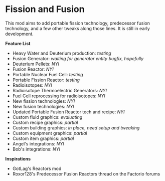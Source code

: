 # Fission and Fusion

This mod aims to add portable fission technology, predecessor fusion
technology, and a few other tweaks along those lines. It is still in early
development.

**Feature List**
* Heavy Water and Deuterium production: _testing_
* Fusion Generator: _waiting for generator entity bugfix, hopefully_
* Deuterium Pellets: _NYI_
* Fusion Reactor: _NYI_
* Portable Nuclear Fuel Cell: _testing_
* Portable Fission Reactor: _testing_
* Radioisotopes: _NYI_
* Radioisotope Thermoelectric Generators: _NYI_
* Fuel Cell reprocessing for radioisotopes: _NYI_
* New fission technologies: _NYI_
* New fusion technologies: _NYI_
* Updated Portable Fusion Reactor tech and recipe: _NYI_
* Custom fluid graphics: _evaluating_
* Custom recipe graphics: _partial_
* Custom building graphics: _in place, need setup and tweaking_
* Custom equipment graphics: _partial_
* Custom item graphics: _partial_
* Angel's integrations: _NYI_
* Bob's integrations: _NYI_

**Inspirations**
* GotLag's Reactors mod
* Roxor128's Predecessor Fusion Reactors thread on the Factorio forums
